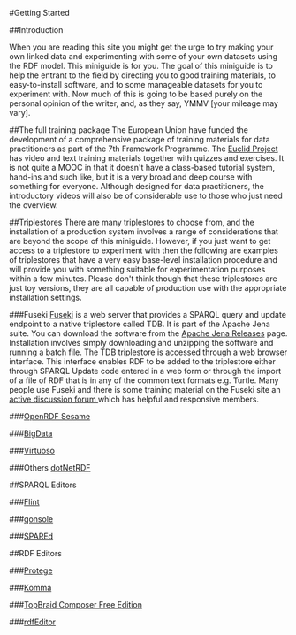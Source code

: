 #Getting Started

##Introduction

When you are reading this site you might get the urge to try making your own linked data and experimenting with some of your own datasets using the RDF model.  This miniguide is for you.  The goal of this miniguide is to help the entrant to the field by directing you to good training materials, to easy-to-install software, and to some manageable datasets for you to experiment with.  Now much of this is going to be based purely on the personal opinion of the writer, and, as they say, YMMV [your mileage may vary].

##The full training package
The European Union have funded the development of a comprehensive package of training materials for data practitioners as part of the 7th Framework Programme.  The [Euclid Project](http://euclid-project.eu/) has video and text training materials together with quizzes and exercises. It is not quite a MOOC in that it doesn't have a class-based tutorial system, hand-ins and such like, but it is a very broad and deep course with something for everyone.  Although designed for data practitioners, the introductory videos will also be of considerable use to those who just need the overview.


##Triplestores
There are many triplestores to choose from, and the installation of a production system involves a range of considerations that are beyond the scope of this miniguide.  However, if you just want to get access to a triplestore to experiment with then the following are examples of triplestores that have a very easy base-level installation procedure and will provide you with something suitable for experimentation purposes within a few minutes.  Please don't think though that these triplestores are just toy versions, they are all capable of production use with the appropriate installation settings.

###Fuseki
[Fuseki](http://jena.apache.org/documentation/serving_data/) is a web server that provides a SPARQL query and update endpoint to a native triplestore called TDB. It is part of the Apache Jena suite. You can download the software from the [Apache Jena Releases](http://jena.apache.org/download/index.cgi) page. Installation involves simply downloading and unzipping the software and running a batch file.  The TDB triplestore is accessed through a web browser interface.  This interface enables RDF to be added to the triplestore either through SPARQL Update code entered in a web form or through the import of a file of RDF that is in any of the common text formats e.g. Turtle.  Many people use Fuseki and there is some training material on the Fuseki site an [active discussion forum ](http://jena.apache.org/help_and_support/index.html) which has helpful and responsive members.

###[OpenRDF Sesame]()


###[BigData]()


###[Virtuoso]()


###Others
[dotNetRDF](http://www.dotnetrdf.org/content.asp?pageID=Home)



##SPARQL Editors

###[Flint](http://openuplabs.tso.co.uk/demos/sparqleditor)

###[qonsole](https://github.com/epimorphics/qonsole)

###[SPAREd](http://code.google.com/p/spared/)

##RDF Editors

###[Protege](http://protege.stanford.edu/)

###[Komma](http://marketplace.eclipse.org/content/komma-rdf-eclipse/metrics)

###[TopBraid Composer Free Edition](http://www.topquadrant.com/downloads/topbraid-composer-install/)

###[rdfEditor](https://bitbucket.org/dotnetrdf/dotnetrdf/wiki/UserGuide/Tools/rdfEditor)






